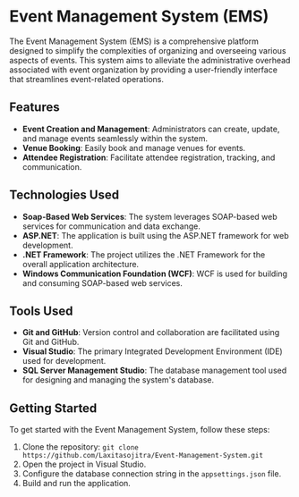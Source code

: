 # Event Management System (EMS)

The Event Management System (EMS) is a comprehensive platform designed to simplify the complexities of organizing and overseeing various aspects of events. This system aims to alleviate the administrative overhead associated with event organization by providing a user-friendly interface that streamlines event-related operations.

## Features

- **Event Creation and Management**: Administrators can create, update, and manage events seamlessly within the system.
- **Venue Booking**: Easily book and manage venues for events.
- **Attendee Registration**: Facilitate attendee registration, tracking, and communication.

## Technologies Used

- **Soap-Based Web Services**: The system leverages SOAP-based web services for communication and data exchange.
- **ASP.NET**: The application is built using the ASP.NET framework for web development.
- **.NET Framework**: The project utilizes the .NET Framework for the overall application architecture.
- **Windows Communication Foundation (WCF)**: WCF is used for building and consuming SOAP-based web services.

## Tools Used

- **Git and GitHub**: Version control and collaboration are facilitated using Git and GitHub.
- **Visual Studio**: The primary Integrated Development Environment (IDE) used for development.
- **SQL Server Management Studio**: The database management tool used for designing and managing the system's database.

## Getting Started

To get started with the Event Management System, follow these steps:

1. Clone the repository: `git clone https://github.com/Laxitasojitra/Event-Management-System.git`
2. Open the project in Visual Studio.
3. Configure the database connection string in the `appsettings.json` file.
4. Build and run the application.
